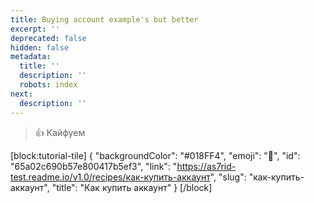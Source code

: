 ```yaml
---
title: Buying account example's but better
excerpt: ''
deprecated: false
hidden: false
metadata:
  title: ''
  description: ''
  robots: index
next:
  description: ''
---
```

> 👍 Кайфуем

[block:tutorial-tile]
{
  "backgroundColor": "#018FF4",
  "emoji": "🦉",
  "id": "65a02c690b57e800417b5ef3",
  "link": "https://as7rid-test.readme.io/v1.0/recipes/как-купить-аккаунт",
  "slug": "как-купить-аккаунт",
  "title": "Как купить аккаунт"
}
[/block]